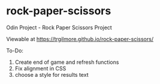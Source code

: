 # rock-paper-scissors
Odin Project - Rock Paper Scissors Project

Viewable at https://trgilmore.github.io/rock-paper-scissors/

To-Do:
1. Create end of game and refresh functions
2. Fix alignment in CSS
3. choose a style for results text
